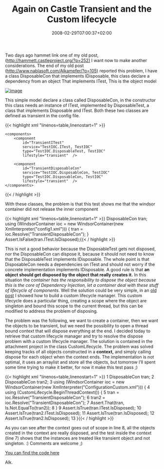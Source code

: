 ﻿---
title: "Again on Castle Transient and the Custom lifecycle"
description: ""
date: 2008-02-29T07:00:37+02:00
draft: false
tags: [Castle]
categories: [Castle]
---
Two days ago hammet link one of my old post, ([http://hammett.castleproject.org/?p=252)](http://hammett.castleproject.org/?p=252%29) I want now to make another considerations. The end of my old post ([http://www.nablasoft.com/Alkampfer/?p=105)](http://www.nablasoft.com/Alkampfer/?p=105%29) reported this problem, I have a class DisposableCon that implements IDisposable, this class declare a dependency from an object That implements ITest, This is the object model

[![image](https://www.codewrecks.com/blog/wp-content/uploads/2008/02/image-thumb5.png)](https://www.codewrecks.com/blog/wp-content/uploads/2008/02/image5.png)

This simple model declare a class called DisposableCon, in the constructor this class needs an instance of ITest, implemented by DisposableTest, a class that implements Disposable and ITest. Both these two classes are defined as transient in the config file.

{{< highlight xml "linenos=table,linenostart=1" >}}
<?xml version="1.0" encoding="utf-8" ?>
<CastleWindsor>

    <components>
        <component
            id="TransientITest"
            service="TestIOC.ITest, TestIOC"
            type="TestIOC.DisposableTest, TestIOC"
            lifestyle="transient"  />

        <component
            id="TransientDisposableCon"
            service="TestIOC.DisposableCon, TestIOC"
            type="TestIOC.DisposableCon, TestIOC"
            lifestyle="transient"  />
    </components>
</CastleWindsor>{{< / highlight >}}

<!-- Code inserted with Steve Dunn's Windows Live Writer Code Formatter Plugin.  http://dunnhq.com -->

With these classes, the problem is that this test shows me that the windsor container did not release the inner component

{{< highlight xml "linenos=table,linenostart=1" >}}
DisposableCon tran;
using (WindsorContainer ioc = new WindsorContainer(new XmlInterpreter("config1.xml"))) {
    tran = ioc.Resolve<DisposableCon>("TransientDisposableCon");
}
Assert.IsFalse(tran.ITest.IsDisposed);{{< / highlight >}}

<!-- Code inserted with Steve Dunn's Windows Live Writer Code Formatter Plugin.  http://dunnhq.com -->

This is not a good behavior because the DisposableTest gets not disposed, nor the DisposableCon can dispose it, because it should not need to know that the DisposableTest implements IDisposable. The whole point is that DisposableCon needs a dependencies on ITest and should not worry if the concrete implementation implements IDisposable. A good rule is that  **an object should get disposed by the object that really creates it.** In this situation the *container has the responsibility to dispose the object because this is the core of Dependency Injection, let a container deal with these stuff of lifecycle of components*. Well the solution could be very simple, in an [old post](http://www.nablasoft.com/Alkampfer/?p=113) I showed how to build a custom lifecycle manager. This custom lifecycle does a particular thing, creating a scope where the object are singleton and bound this scope to the current thread, but this can be modified to address the problem of disposing.

The problem was the following, we want to create a container, then we want the objects to be transient, but we need the possibility to open a thread bound context that will dispose everything at the end. I decided today to retrieve that custom lifecycle manager and try to resolve the dispose problem with a custom lifecycle manager. The solution is contained in the attachment project in the class CustomLifecycle. The problem was solved keeping tracks of all objects constructed in a  **context,** and simply calling dispose for each object when the context ends. The implementation is not optimal, it uses an arraylist and store all the objects, but tomorrow I’ll spent some time trying to make it better, for now it make this test pass ;)

{{< highlight xml "linenos=table,linenostart=1" >}}
 1 DisposableCon tran;
 2 DisposableCon tran2;
 3 using (WindsorContainer ioc = new WindsorContainer(new XmlInterpreter("ConfigurationCustom.xml"))) {
 4     using (CustomLifecycle.BeginThreadContext()) {
 5         tran = ioc.Resolve<DisposableCon>("TransientDisposableCon");
 6         tran2 = ioc.Resolve<DisposableCon>("TransientDisposableCon");
 7         Assert.That(tran, Is.Not.EqualTo(tran2));
 8     }
 9     Assert.IsTrue(tran.ITest.IsDisposed);
10     Assert.IsTrue(tran2.ITest.IsDisposed);
11     Assert.IsTrue(tran.IsDisposed);
12     Assert.IsTrue(tran2.IsDisposed);
13 }{{< / highlight >}}

<!-- Code inserted with Steve Dunn's Windows Live Writer Code Formatter Plugin.  http://dunnhq.com -->

As you can see after the context goes out of scope in line 8, all the objects created in the context are really disposed, and the test inside the context (line 7) shows that the instances are treated like transient object and not singleton. :) Comments are welcome ;)

[You can find the code here](http://www.codewrecks.com/blog/storage/testioc.7z)

Alk.

